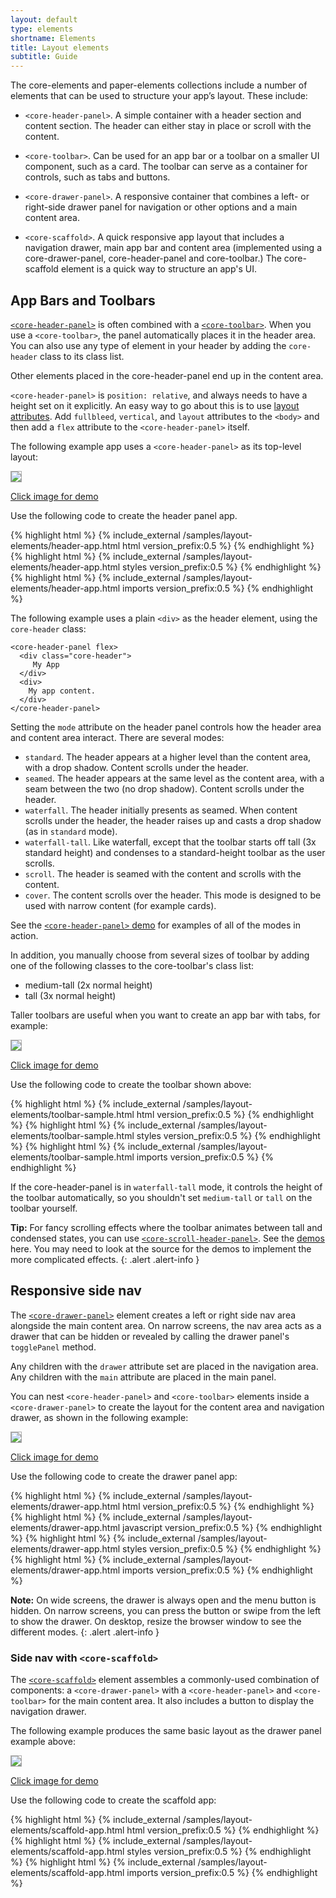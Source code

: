 ```yaml
---
layout: default
type: elements
shortname: Elements
title: Layout elements
subtitle: Guide
---
```


<link rel="import" href="../../components/google-youtube/google-youtube.html">

<style shim-shadowdom>
.app-demo {
  border: 1px solid #aaa;
}
</style>

The core-elements and paper-elements collections include a number of elements that can be used to structure your app’s layout. These include:

- `<core-header-panel>`. A simple container with a header section and content section. The header can either stay in place or scroll with the content.

- `<core-toolbar>`.  Can be used for an app bar or a toolbar on a smaller UI component, such as a card. The toolbar can serve as a container for controls, such as tabs and buttons.

- `<core-drawer-panel>`. A responsive container that combines a left- or right-side drawer panel for navigation or other options and a main content area.

- `<core-scaffold>`.  A quick responsive app layout that includes a navigation drawer, main app bar and content area (implemented using a core-drawer-panel, core-header-panel and core-toolbar.) The core-scaffold element is a quick way to structure an app's UI.

## App Bars and Toolbars

<div class="yt-embed">
  <google-youtube
    videoid="qDhHdi8RtwI"
    thumbnail="/images/polycasts/PC003.jpg"
    autoplay="0"
    rel="0"
    fluid>
  </google-youtube>
</div>

[`<core-header-panel>`](core-header-panel.html) is often combined with a
[`<core-toolbar>`](core-toolbar.html). When you use a `<core-toolbar>`, the panel automatically places it in the header area.  You can also use any type of element in your header by adding the `core-header` class to its class list.

Other elements placed in the core-header-panel end up in the content area.

`<core-header-panel>` is `position: relative`, and always needs to have a height set on it explicitly. An easy way to go about this is to use [layout attributes](../polymer/layout-attrs.html). Add `fullbleed`, `vertical`, and `layout` attributes to the `<body>` and then add a `flex` attribute to the `<core-header-panel>` itself.

The following example app uses a `<core-header-panel>` as its top-level layout:

<a href="../../samples/layout-elements/header-app.vulcanized.html" target="_blank">
  <img class="app-demo" src="/images/layout-elements/header-app.png">
</a>

<a href="../../samples/layout-elements/header-app.vulcanized.html" target="_blank">Click image for demo</a>

Use the following code to create the header panel app.

<demo-tabs selected="0">
  <demo-tab heading="HTML">
{% highlight html %}
{% include_external /samples/layout-elements/header-app.html html version_prefix:0.5 %}
{% endhighlight %}
  </demo-tab>
  <demo-tab heading="CSS">
{% highlight html %}
{% include_external /samples/layout-elements/header-app.html styles version_prefix:0.5 %}
{% endhighlight %}
  </demo-tab>
  <demo-tab heading="Imports">
{% highlight html %}
{% include_external /samples/layout-elements/header-app.html imports version_prefix:0.5 %}
{% endhighlight %}
  </demo-tab>
</demo-tabs>

The following example uses a plain `<div>` as the header element, using the `core-header` class:

    <core-header-panel flex>
      <div class="core-header">
         My App
      </div>
      <div>
        My app content.
      </div>
    </core-header-panel>

Setting the `mode` attribute on the header panel controls how the header area and content area interact. There are several modes:

- `standard`. The header appears at a higher level than the content area, with a drop shadow. Content scrolls under the header.
- `seamed`. The header appears at the same level as the content area, with a seam between the two (no drop shadow). Content scrolls under the header.
- `waterfall`. The header initially presents as seamed. When content scrolls under the header, the header raises up and casts a drop shadow (as in `standard` mode).
- `waterfall-tall`. Like waterfall, except that the toolbar starts off tall (3x standard height) and condenses to a standard-height toolbar as the user scrolls.
- `scroll`. The header is seamed with the content and scrolls with the content.
- `cover`. The content scrolls over the header. This mode is designed to be used with narrow content (for example cards).

See the [`<core-header-panel>` demo](../../components/core-header-panel/demo.html) for examples of all of the modes in action.

<div class="yt-embed">
  <google-youtube
    videoid="ZAc51_0Xa_M"
    thumbnail="/images/polycasts/PC004.jpg"
    autoplay="0"
    rel="0"
    fluid>
  </google-youtube>
</div>

In addition, you manually choose from several sizes of toolbar by adding one of the following classes to the core-toolbar's class list:

-  medium-tall (2x normal height)
-  tall (3x normal height)

Taller toolbars are useful when you want to create an app bar with tabs, for example:

<a href="../../samples/layout-elements/toolbar-sample.vulcanized.html" target="_blank">
  <img class="app-demo" src="/images/layout-elements/toolbar-sample.png">
</a>

<a href="../../samples/layout-elements/toolbar-sample.vulcanized.html" target="_blank">Click image for demo</a>

Use the following code to create the toolbar shown above:

<demo-tabs selected="0">
  <demo-tab heading="HTML">
{% highlight html %}
{% include_external /samples/layout-elements/toolbar-sample.html html version_prefix:0.5 %}
{% endhighlight %}
  </demo-tab>
  <demo-tab heading="CSS">
{% highlight html %}
{% include_external /samples/layout-elements/toolbar-sample.html styles version_prefix:0.5 %}
{% endhighlight %}
  </demo-tab>
  <demo-tab heading="Imports">
{% highlight html %}
{% include_external /samples/layout-elements/toolbar-sample.html imports version_prefix:0.5 %}
{% endhighlight %}
  </demo-tab>
</demo-tabs>

If the core-header-panel is in `waterfall-tall` mode, it controls the height of the toolbar automatically, so you shouldn't set `medium-tall` or `tall` on the toolbar yourself.

**Tip:** For fancy scrolling effects where the toolbar animates between tall and condensed states, you can use [`<core-scroll-header-panel>`](core-scroll-header-panel.html). See  the [demos](../../components/core-scroll-header-panel/demo.html) here. You may need to look at the source for the demos to implement the more complicated effects.
{: .alert .alert-info }

## Responsive side nav

The [`<core-drawer-panel>`](core-drawer-panel.html) element creates a left or right side nav area alongside the main content area. On narrow screens, the nav area acts as a drawer that can be hidden or revealed by calling the drawer panel's `togglePanel` method.

Any children with the `drawer` attribute set are placed in the navigation area.
Any children with the `main` attribute are placed in the main panel.

<div class="yt-embed">
  <google-youtube
    videoid="GAjpaM4HcCQ"
    thumbnail="/images/polycasts/PC005.jpg"
    autoplay="0"
    rel="0"
    fluid>
  </google-youtube>
</div>

You can nest `<core-header-panel>` and `<core-toolbar>` elements inside a
`<core-drawer-panel>` to create the layout for the content area and navigation
drawer, as shown in the following example:

<a href="../../samples/layout-elements/drawer-app.vulcanized.html" target="_blank">
  <img class="app-demo" src="/images/layout-elements/drawer-app-closed.png">
</a>

<a href="../../samples/layout-elements/drawer-app.vulcanized.html" target="_blank">Click image for demo</a>

Use the following code to create the drawer panel app:

<demo-tabs selected="0">
  <demo-tab heading="HTML">
{% highlight html %}
{% include_external /samples/layout-elements/drawer-app.html html version_prefix:0.5 %}
{% endhighlight %}
  </demo-tab>
  <demo-tab heading="JS">
{% highlight html %}
{% include_external /samples/layout-elements/drawer-app.html javascript version_prefix:0.5 %}
{% endhighlight %}
  </demo-tab>
  <demo-tab heading="CSS">
{% highlight html %}
{% include_external /samples/layout-elements/drawer-app.html styles version_prefix:0.5 %}
{% endhighlight %}
  </demo-tab>
  <demo-tab heading="Imports">
{% highlight html %}
{% include_external /samples/layout-elements/drawer-app.html imports version_prefix:0.5 %}
{% endhighlight %}
  </demo-tab>
</demo-tabs>

**Note:** On wide screens, the drawer is always open and the menu button is hidden.
On narrow screens, you can press the button or swipe from the left to show the drawer.
On desktop, resize the browser window to see the different modes.
{: .alert .alert-info }

### Side nav with `<core-scaffold>`

The [`<core-scaffold>`](core-scaffold.html)  element
assembles a commonly-used combination of components:
a `<core-drawer-panel>` with a `<core-header-panel>` and `<core-toolbar>` for the
main content area. It also includes a button to display the navigation drawer.

The following example produces the same basic layout as the drawer panel example above:

<a href="../../samples/layout-elements/scaffold-app.vulcanized.html" target="_blank">
  <img class="app-demo" src="/images/layout-elements/scaffold-app.png">
</a>

<a href="../../samples/layout-elements/scaffold-app.vulcanized.html" target="_blank">Click image for demo</a>

Use the following code to create the scaffold app:

<demo-tabs selected="0">
  <demo-tab heading="HTML">
{% highlight html %}
{% include_external /samples/layout-elements/scaffold-app.html html version_prefix:0.5 %}
{% endhighlight %}
  </demo-tab>
  <demo-tab heading="CSS">
{% highlight html %}
{% include_external /samples/layout-elements/scaffold-app.html styles version_prefix:0.5 %}
{% endhighlight %}
  </demo-tab>
  <demo-tab heading="Imports">
{% highlight html %}
{% include_external /samples/layout-elements/scaffold-app.html imports version_prefix:0.5 %}
{% endhighlight %}
  </demo-tab>
</demo-tabs>



